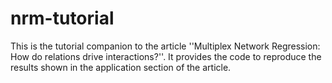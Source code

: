 # nrm-tutorial
This is the tutorial companion to the article ''Multiplex Network Regression: How do relations drive interactions?''.
It provides the code to reproduce the results shown in the application section of the article.

